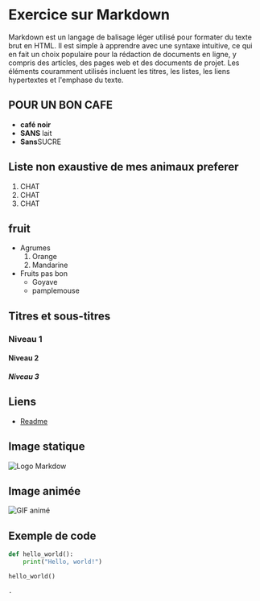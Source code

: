 # Exercice sur Markdown

Markdown est un langage de balisage léger utilisé pour formater du texte brut en HTML. Il est simple à apprendre avec une syntaxe intuitive, ce qui en fait un choix populaire pour la rédaction de documents en ligne, y compris des articles, des pages web et des documents de projet. Les éléments couramment utilisés incluent les titres, les listes, les liens hypertextes et l'emphase du texte.
## POUR UN BON CAFE
- **café noir**
- **SANS** lait
- **Sans**SUCRE

## Liste non exaustive de mes animaux preferer 
1. CHAT
2. CHAT
3. CHAT

## fruit
- Agrumes
  1. Orange
  2. Mandarine
- Fruits pas bon
  - Goyave
  - pamplemouse

## Titres et sous-titres
### Niveau 1
#### Niveau 2
##### Niveau 3

## Liens
- [Readme](README.md)


## Image statique
![Logo Markdow](https://www.kamailio.org/w/wp-content/uploads/2022/05/markdown-logo.jpeg)

## Image animée
![GIF animé](https://i.gifer.com/XIb.gif)

## Exemple de code
```python
def hello_world():
    print("Hello, world!")

hello_world()

.
